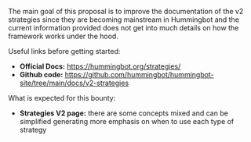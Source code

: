 The main goal of this proposal is to improve the documentation of the v2 strategies since they are becoming mainstream in Hummingbot and the current information provided does not get into much details on how the framework works under the hood.

Useful links before getting started:
- **Official Docs:** https://hummingbot.org/strategies/
- **Github code:** https://github.com/hummingbot/hummingbot-site/tree/main/docs/v2-strategies

What is expected for this bounty:
- **Strategies V2 page:** there are some concepts mixed and can be simplified generating more emphasis on when to use each type of strategy